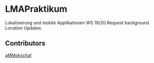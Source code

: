 # LMAPraktikum
 Lokalisierung und mobile Applikationen WS 19/20
 Request background Location Updates.
 ## Contributors
 [aMMokschaf](https://github.com/aMMokschaf)